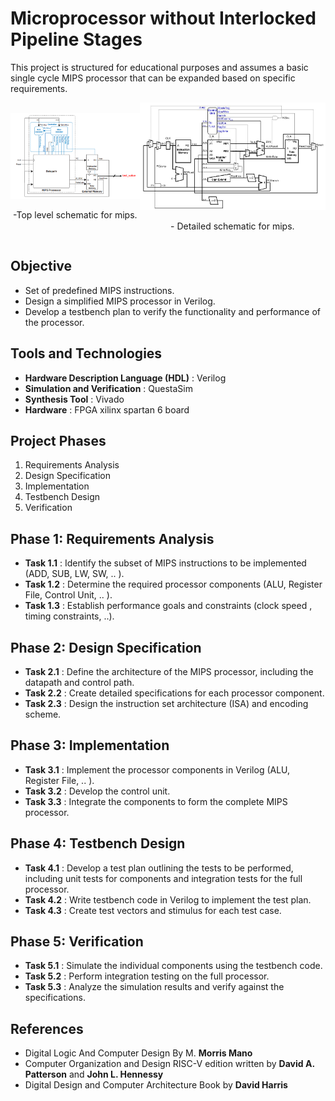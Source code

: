 # Microprocessor without Interlocked Pipeline Stages


 This project is structured for educational purposes and assumes a basic single cycle MIPS processor that can be expanded based on specific requirements.

<div style="display: flex; align-items: center;">
    <div style="text-align: center;">
        <img src="mips_top_architecture.png" alt="Image 1" style="width: 100%;"/>
        <p> -Top level schematic for mips.</p>
    </div>
    <div style="text-align: center;">
        <img src="mips_architecture.png" alt="Image 2" style="width: 100%;"/>
        <p> - Detailed schematic for mips.</p>
    </div>
</div>

## Objective

- Set of predefined MIPS instructions.
- Design a simplified MIPS processor in Verilog.
- Develop a testbench plan to verify the functionality and performance of the processor.

## Tools and Technologies
- **Hardware Description Language (HDL)** : Verilog
- **Simulation and Verification** : QuestaSim
- **Synthesis Tool** : Vivado
-  **Hardware** : FPGA xilinx spartan 6 board

## Project Phases
1. Requirements Analysis
2. Design Specification
3. Implementation
4. Testbench Design
5. Verification  

## Phase 1: Requirements Analysis
- **Task 1.1** : Identify the subset of MIPS instructions to be implemented (ADD, SUB, LW, SW, .. ).
- **Task 1.2** : Determine the required processor components (ALU, Register File, Control Unit, .. ).
- **Task 1.3** : Establish performance goals and constraints (clock speed , timing constraints, ..).

## Phase 2: Design Specification
- **Task 2.1** : Define the architecture of the MIPS processor, including the datapath and control path.
- **Task 2.2** : Create detailed specifications for each processor component.
- **Task 2.3** : Design the instruction set architecture (ISA) and encoding scheme.

## Phase 3: Implementation
- **Task 3.1** : Implement the processor components in Verilog (ALU, Register File, .. ).
- **Task 3.2** : Develop the control unit.
- **Task 3.3** : Integrate the components to form the complete MIPS processor.

##  Phase 4: Testbench Design
- **Task 4.1** : Develop a test plan outlining the tests to be performed, including unit tests for components and integration tests for the full processor.
- **Task 4.2** : Write testbench code in Verilog to implement the test plan.
- **Task 4.3** : Create test vectors and stimulus for each test case.

##  Phase 5: Verification
- **Task 5.1** : Simulate the individual components using the testbench code.
- **Task 5.2** : Perform integration testing on the full processor.
- **Task 5.3** : Analyze the simulation results and verify against the specifications.


## References 
- Digital Logic And Computer Design By M. **Morris Mano**
- Computer Organization and Design RISC-V edition written by **David A. Patterson** and **John L. Hennessy**
- Digital Design and Computer Architecture Book by **David Harris**

